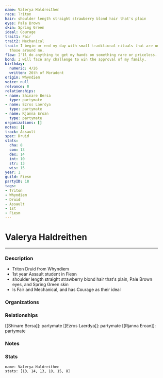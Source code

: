 ```yaml
---
name: Valerya Haldreithen
race: Triton
hair: shoulder length straight strawberry blond hair that's plain
eyes: Pale Brown
skin: Spring Green
ideal: Courage
trait1: Fair
trait2: Mechanical
trait: I begin or end my day with small traditional rituals that are unfamiliar to
  those around me.
flaw: I'll do anything to get my hands on something rare or priceless.
bond: I will face any challenge to win the approval of my family.
birthday:
  numeric: 4/26
  written: 26th of Moradent
origin: Whyndiem
voice: null
relvance: 0
relationships:
- name: Shinare Bersa
  type: partymate
- name: Ezros Laerdya
  type: partymate
- name: Rjanna Eroan
  type: partymate
organizations: []
notes: []
track: Assault
spec: Druid
stats:
  cha: 8
  con: 13
  dex: 14
  int: 10
  str: 13
  wis: 15
year: 1
guild: Fiesn
partyID: 18
tags:
- Triton
- Whyndiem
- Druid
- Assault
- 1st
- Fiesn
---
```

# Valerya Haldreithen
---
### Description
- Triton Druid from Whyndiem
- 1st year Assault student in Fiesn
- shoulder length straight strawberry blond hair that's plain, Pale Brown eyes, and Spring Green skin
- Is Fair and Mechanical, and has Courage as their ideal

### Organizations

### Relationships
[[Shinare Bersa]]: partymate
[[Ezros Laerdya]]: partymate
[[Rjanna Eroan]]: partymate

### Notes

### Stats
```statblock
name: Valerya Haldreithen
stats: [13, 14, 13, 10, 15, 8]
```